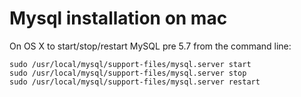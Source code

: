 # Mysql installation on mac


On OS X to start/stop/restart MySQL pre 5.7  from the command line:
 ```
 sudo /usr/local/mysql/support-files/mysql.server start
 sudo /usr/local/mysql/support-files/mysql.server stop
 sudo /usr/local/mysql/support-files/mysql.server restart

 ```

